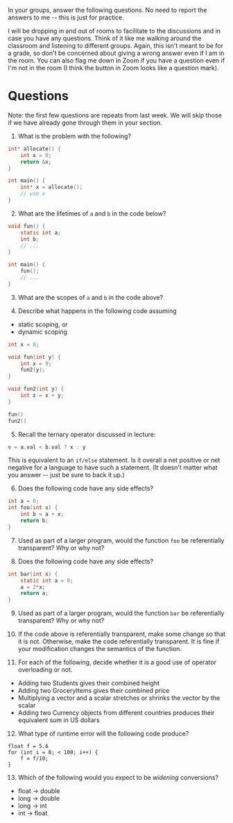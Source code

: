 In your groups, answer the following questions.
No need to report the answers to me --
this is just for practice.

I will be dropping in and out of rooms to facilitate to the discussions and in
case you have any questions.
Think of it like me walking around the classroom and listening to different
groups.
Again, this isn't meant to be for a grade,
so don't be concerned about giving a wrong answer even if I am in the room.
You can also flag me down in Zoom if you have a question even if I'm not in the
room
(I think the button in Zoom looks like a question mark).

# Questions

Note: the first few questions are repeats from last week.
We will skip those if we have already gone through them in your section.

1. What is the problem with the following?
```c
int* allocate() {
    int x = 0;
    return &x;
}

int main() {
    int* x = allocate();
    // use x
}
```

2. What are the lifetimes of `a` and `b` in the code below?
```c
void fun() {
    static int a;
    int b;
    // ...
}

int main() {
    fun();
    // ...
}
```

3. What are the scopes of `a` and `b` in the code above?

4. Describe what happens in the following code assuming
* static scoping, or
* dynamic scoping
```c
int x = 8;

void fun(int y) {
    int x = 9;
    fun2(y);
}

void fun2(int y) {
    int z = x + y;
}

fun()
fun2()
```

5. Recall the ternary operator discussed in lecture:
```c
v = a.val < b.val ? x : y
```
This is equivalent to an `if/else` statement.
Is it overall a net positive or net negative for a language to have such a
statement.
(It doesn't matter what you answer --
just be sure to back it up.)

6. Does the following code have any side effects?
```c
int a = 0;
int foo(int x) {
    int b = a + x;
    return b;
}
```

7. Used as part of a larger program,
would the function `foo` be referentially transparent?
Why or why not?

8. Does the following code have any side effects?
```c
int bar(int x) {
    static int a = 0;
    a = 2*x;
    return a;
}
```

9. Used as part of a larger program,
would the function `bar` be referentially transparent?
Why or why not?

10. If the code above is referentially transparent,
make some change so that it is not.
Otherwise, make the code referentially transparent.
It is fine if your modification changes the semantics of the function.

11. For each of the following,
decide whether it is a good use of operator overloading or not.
* Adding two Students gives their combined height
* Adding two GroceryItems gives their combined price
* Multiplying a vector and a scalar stretches or shrinks the vector by the
scalar
* Adding two Currency objects from different countries produces their
equivalent sum in US dollars

12. What type of runtime error will the following code produce?
```
float f = 5.6
for (int i = 0; < 100; i++) {
    f = f/10;
}
```

13. Which of the following would you expect to be *widening* conversions?
* float -> double
* long -> double
* long -> int
* int -> float
